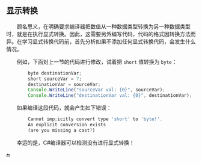 ## 显示转换

&emsp;&emsp;顾名思义，在明确要求编译器把数值从一种数据类型转换为另一种数据类型时，就是在执行显式转换。因此，这需要另外编写代码，代码的格式因转换方法而异。在学习显式转换代码前，首先分析如果不添加任何显式转换代码，会发生什么情况。

&emsp;&emsp;例如，下面对上一节的代码进行修改，试着把 `short` 值转换为 `byte`：

```javascript
        byte destinationVar;
        short sourceVar = 7;
        destinationVar = sourceVar;
        Console.WriteLine("sourceVar val: {0}", sourceVar);
        Console.WriteLine("destinationVar val: {0}", destinationVar);
```

&emsp;&emsp;如果编译这段代码，就会产生如下错误：

```javascript
        Cannot imp;icitly convert type 'short' to 'byte!'.
        An explicit conversion exists
        (are you missing a cast?)
```

&emsp;&emsp;幸运的是，C#编译器可以检测没有进行显式转换！






🔚